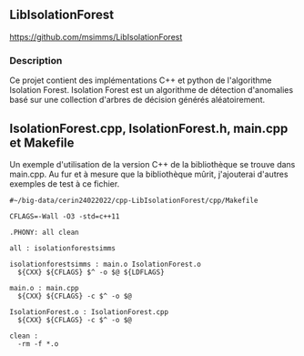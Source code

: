 ## LibIsolationForest

https://github.com/msimms/LibIsolationForest

### Description

Ce projet contient des implémentations C++ et python de l'algorithme Isolation Forest. Isolation Forest est un algorithme de détection d'anomalies basé sur une collection d'arbres de décision générés aléatoirement.

## IsolationForest.cpp,  IsolationForest.h, main.cpp et Makefile

Un exemple d'utilisation de la version C++ de la bibliothèque se trouve dans main.cpp. Au fur et à mesure que la bibliothèque mûrit, j'ajouterai d'autres exemples de test à ce fichier.

    #~/big-data/cerin24022022/cpp-LibIsolationForest/cpp/Makefile

    CFLAGS=-Wall -O3 -std=c++11

    .PHONY: all clean 

    all : isolationforestsimms

    isolationforestsimms : main.o IsolationForest.o 
      ${CXX} ${CFLAGS} $^ -o $@ ${LDFLAGS} 

    main.o : main.cpp
      ${CXX} ${CFLAGS} -c $^ -o $@

    IsolationForest.o : IsolationForest.cpp
      ${CXX} ${CFLAGS} -c $^ -o $@

    clean : 
      -rm -f *.o 

